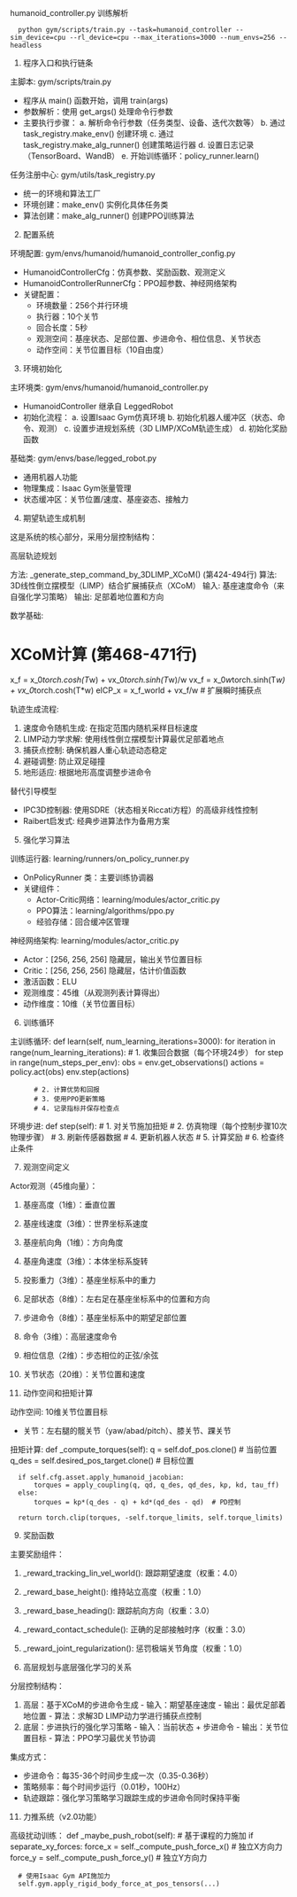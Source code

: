   humanoid_controller.py 训练解析
  ```
    python gym/scripts/train.py --task=humanoid_controller --sim_device=cpu --rl_device=cpu --max_iterations=3000 --num_envs=256 --headless
  ```
  1. 程序入口和执行链条

  主脚本: gym/scripts/train.py
  - 程序从 main() 函数开始，调用 train(args)
  - 参数解析：使用 get_args() 处理命令行参数
  - 主要执行步骤：
    a. 解析命令行参数（任务类型、设备、迭代次数等）
    b. 通过 task_registry.make_env() 创建环境
    c. 通过 task_registry.make_alg_runner() 创建策略运行器
    d. 设置日志记录（TensorBoard、WandB）
    e. 开始训练循环：policy_runner.learn()

  任务注册中心: gym/utils/task_registry.py
  - 统一的环境和算法工厂
  - 环境创建：make_env() 实例化具体任务类
  - 算法创建：make_alg_runner() 创建PPO训练算法

  2. 配置系统

  环境配置: gym/envs/humanoid/humanoid_controller_config.py
  - HumanoidControllerCfg：仿真参数、奖励函数、观测定义
  - HumanoidControllerRunnerCfg：PPO超参数、神经网络架构
  - 关键配置：
    - 环境数量：256个并行环境
    - 执行器：10个关节
    - 回合长度：5秒
    - 观测空间：基座状态、足部位置、步进命令、相位信息、关节状态
    - 动作空间：关节位置目标（10自由度）

  3. 环境初始化

  主环境类: gym/envs/humanoid/humanoid_controller.py
  - HumanoidController 继承自 LeggedRobot
  - 初始化流程：
    a. 设置Isaac Gym仿真环境
    b. 初始化机器人缓冲区（状态、命令、观测）
    c. 设置步进规划系统（3D LIMP/XCoM轨迹生成）
    d. 初始化奖励函数

  基础类: gym/envs/base/legged_robot.py
  - 通用机器人功能
  - 物理集成：Isaac Gym张量管理
  - 状态缓冲区：关节位置/速度、基座姿态、接触力

  4. 期望轨迹生成机制


  这是系统的核心部分，采用分层控制结构：

  高层轨迹规划

  方法: _generate_step_command_by_3DLIMP_XCoM() (第424-494行)
  算法: 3D线性倒立摆模型（LIMP）结合扩展捕获点（XCoM）
  输入: 基座速度命令（来自强化学习策略）
  输出: 足部着地位置和方向

  数学基础:
  # XCoM计算 (第468-471行)
  x_f = x_0*torch.cosh(T*w) + vx_0*torch.sinh(T*w)/w
  vx_f = x_0*w*torch.sinh(T*w) + vx_0*torch.cosh(T*w)
  eICP_x = x_f_world + vx_f/w  # 扩展瞬时捕获点

  轨迹生成流程:
  1. 速度命令随机生成: 在指定范围内随机采样目标速度
  2. LIMP动力学求解: 使用线性倒立摆模型计算最优足部着地点
  3. 捕获点控制: 确保机器人重心轨迹动态稳定
  4. 避碰调整: 防止双足碰撞
  5. 地形适应: 根据地形高度调整步进命令

  替代引导模型

  - IPC3D控制器: 使用SDRE（状态相关Riccati方程）的高级非线性控制
  - Raibert启发式: 经典步进算法作为备用方案

  5. 强化学习算法

  训练运行器: learning/runners/on_policy_runner.py
  - OnPolicyRunner 类：主要训练协调器
  - 关键组件：
    - Actor-Critic网络：learning/modules/actor_critic.py
    - PPO算法：learning/algorithms/ppo.py
    - 经验存储：回合缓冲区管理

  神经网络架构: learning/modules/actor_critic.py
  - Actor：[256, 256, 256] 隐藏层，输出关节位置目标
  - Critic：[256, 256, 256] 隐藏层，估计价值函数
  - 激活函数：ELU
  - 观测维度：45维（从观测列表计算得出）
  - 动作维度：10维（关节位置目标）

  6. 训练循环

  主训练循环:
  def learn(self, num_learning_iterations=3000):
      for iteration in range(num_learning_iterations):
          # 1. 收集回合数据（每个环境24步）
          for step in range(num_steps_per_env):
              obs = env.get_observations()
              actions = policy.act(obs)
              env.step(actions)

          # 2. 计算优势和回报
          # 3. 使用PPO更新策略
          # 4. 记录指标并保存检查点

  环境步进:
  def step(self):
      # 1. 对关节施加扭矩
      # 2. 仿真物理（每个控制步骤10次物理步骤）
      # 3. 刷新传感器数据
      # 4. 更新机器人状态
      # 5. 计算奖励
      # 6. 检查终止条件

  7. 观测空间定义

  Actor观测（45维向量）：
  1. 基座高度（1维）：垂直位置
  2. 基座线速度（3维）：世界坐标系速度
  3. 基座航向角（1维）：方向角度
  4. 基座角速度（3维）：本体坐标系旋转
  5. 投影重力（3维）：基座坐标系中的重力
  6. 足部状态（8维）：左右足在基座坐标系中的位置和方向
  7. 步进命令（8维）：基座坐标系中的期望足部位置
  8. 命令（3维）：高层速度命令
  9. 相位信息（2维）：步态相位的正弦/余弦
  10. 关节状态（20维）：关节位置和速度

  8. 动作空间和扭矩计算

  动作空间: 10维关节位置目标
  - 关节：左右腿的髋关节（yaw/abad/pitch）、膝关节、踝关节

  扭矩计算:
  def _compute_torques(self):
      q = self.dof_pos.clone()  # 当前位置
      q_des = self.desired_pos_target.clone()  # 目标位置

      if self.cfg.asset.apply_humanoid_jacobian:
          torques = apply_coupling(q, qd, q_des, qd_des, kp, kd, tau_ff)
      else:
          torques = kp*(q_des - q) + kd*(qd_des - qd)  # PD控制

      return torch.clip(torques, -self.torque_limits, self.torque_limits)

  9. 奖励函数

  主要奖励组件：
  1. _reward_tracking_lin_vel_world(): 跟踪期望速度（权重：4.0）
  2. _reward_base_height(): 维持站立高度（权重：1.0）
  3. _reward_base_heading(): 跟踪航向方向（权重：3.0）
  4. _reward_contact_schedule(): 正确的足部接触时序（权重：3.0）
  5. _reward_joint_regularization(): 惩罚极端关节角度（权重：1.0）

  10. 高层规划与底层强化学习的关系

  分层控制结构：
  1. 高层：基于XCoM的步进命令生成
    - 输入：期望基座速度
    - 输出：最优足部着地位置
    - 算法：求解3D LIMP动力学进行捕获点控制
  2. 底层：步进执行的强化学习策略
    - 输入：当前状态 + 步进命令
    - 输出：关节位置目标
    - 算法：PPO学习最优关节协调

  集成方式：
  - 步进命令：每35-36个时间步生成一次（0.35-0.36秒）
  - 策略频率：每个时间步运行（0.01秒，100Hz）
  - 轨迹跟踪：强化学习策略学习跟踪生成的步进命令同时保持平衡

  11. 力推系统（v2.0功能）

  高级扰动训练：
  def _maybe_push_robot(self):
      # 基于课程的力施加
      if separate_xy_forces:
          force_x = self._compute_push_force_x()  # 独立X方向力
          force_y = self._compute_push_force_y()  # 独立Y方向力

      # 使用Isaac Gym API施加力
      self.gym.apply_rigid_body_force_at_pos_tensors(...)